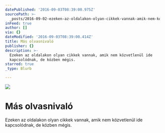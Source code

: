 ```yaml
---
datePublished: '2016-09-03T08:39:00.975Z'
sourcePath: >-
  _posts/2016-09-02-ezeken-az-oldalakon-olyan-cikkek-vannak-amik-nem-kozvetlenu.md
inFeed: true
author: []
via: {}
dateModified: '2016-09-03T08:39:00.414Z'
title: Más olvasnivaló
publisher: {}
description: >-
  Ezeken az oldalakon olyan cikkek vannak, amik nem közvetlenül ide
  kapcsolódnak, de közben mégis.
starred: true
_type: Blurb

---
```

![](https://the-grid-user-content.s3-us-west-2.amazonaws.com/04f28e2f-1497-4db9-aa7e-f2c55cb04892.jpg)

# Más olvasnivaló

Ezeken az oldalakon olyan cikkek vannak, amik nem közvetlenül ide kapcsolódnak, de közben mégis.